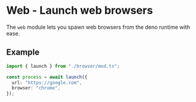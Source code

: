 # Web - Launch web browsers

The `web` module lets you spawn web browsers from the deno runtime with ease.

## Example

```ts
import { launch } from "./browser/mod.ts";

const process = await launch({
  url: "https://google.com",
  browser: "chrome",
});
```
